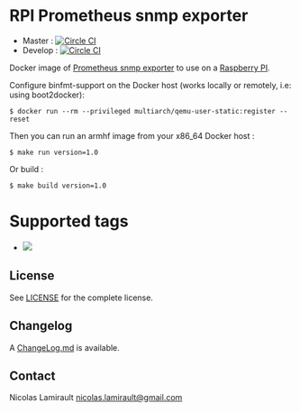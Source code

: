 # RPI Prometheus snmp exporter

* Master : [![Circle CI](https://circleci.com/gh/zeiot/rpi-snmp_exporter/tree/master.svg?style=svg)](https://circleci.com/gh/zeiot/rpi-snmp_exporter/tree/master)
* Develop : [![Circle CI](https://circleci.com/gh/zeiot/rpi-snmp_exporter/tree/develop.svg?style=svg)](https://circleci.com/gh/zeiot/rpi-snmp_exporter/tree/develop)

Docker image of [Prometheus snmp exporter][] to use on a [Raspberry PI][].

Configure binfmt-support on the Docker host (works locally or remotely, i.e: using boot2docker):

    $ docker run --rm --privileged multiarch/qemu-user-static:register --reset

Then you can run an armhf image from your x86_64 Docker host :

    $ make run version=1.0

Or build :

    $ make build version=1.0


# Supported tags

* [![](https://images.microbadger.com/badges/version/zeiot/rpi-snmp_exporter.svg)](http://microbadger.com/images/zeiot/rpi-snmp_exporter "Get your own version badge on microbadger.com")


## License

See [LICENSE](LICENSE) for the complete license.


## Changelog

A [ChangeLog.md](ChangeLog.md) is available.


## Contact

Nicolas Lamirault <nicolas.lamirault@gmail.com>


[Raspberry PI]: https://www.raspberrypi.org/
[Prometheus snmp exporter]: https://github.com/prometheus/snmp_exporter
